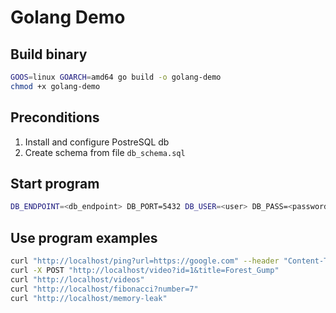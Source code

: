 # Golang Demo

## Build binary

```sh
GOOS=linux GOARCH=amd64 go build -o golang-demo
chmod +x golang-demo
```

## Preconditions

1. Install and configure PostreSQL db
2. Create schema from file `db_schema.sql`

## Start program

```sh
DB_ENDPOINT=<db_endpoint> DB_PORT=5432 DB_USER=<user> DB_PASS=<password> DB_NAME=<db_name> ./golang-demo
```

## Use program examples
```sh
curl "http://localhost/ping?url=https://google.com" --header "Content-Type:application/text"
curl -X POST "http://localhost/video?id=1&title=Forest_Gump"
curl "http://localhost/videos"
curl "http://localhost/fibonacci?number=7"
curl "http://localhost/memory-leak"
```
